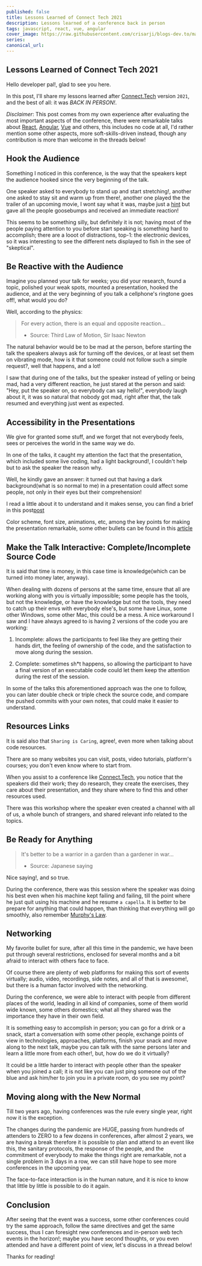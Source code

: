 ```yaml
---
published: false
title: Lessons Learned of Connect Tech 2021
description: Lessons learned of a conference back in person
tags: javascript, react, vue, angular
cover_image: https://raw.githubusercontent.com/crisarji/blogs-dev.to/master/blog-posts/2021-11-connect-tech-lessons/assets/connect-tech-2021.png
series:
canonical_url:
---
```


## Lessons Learned of Connect Tech 2021

Hello developer pal!, glad to see you here.

In this post, I'll share my lessons learned after [Connect.Tech](https://twitter.com/connect_js) version `2021`, and the best of all: it was _BACK IN PERSON!_.

_Disclaimer_: This post comes from my own experience after evaluating the most important aspects of the conference, there were remarkable talks about [React](https://reactjs.org/), [Angular](https://angular.io/), [Vue](https://vuejs.org/) and others, this includes no code at all, I'd rather mention some other aspects, more soft-skills-driven instead, though any contribution is more than welcome in the threads below!

## Hook the Audience

Something I noticed in this conference, is the way that the speakers kept the audience hooked since the very beginning of the talk.

One speaker asked to everybody to stand up and start stretching!, another one asked to stay sit and warm up from there!, another one played the the trailer of an upcoming movie, I wont say what it was, maybe just a [hint](https://www.youtube.com/watch?v=G_ua10EMbSg&ab_channel=Ghostbusters) but gave all the people goosebumps and received an immediate reaction!

This seems to be something silly, but definitely it is not; having most of the people paying attention to you before start speaking is something hard to accomplish; there are a looot of distractions, top-1: the electronic devices, so it was interesting to see the different nets displayed to fish in the see of "skeptical".

## Be Reactive with the Audience

Imagine you planned your talk for weeks; you did your research, found a topic, polished your weak spots, mounted a presentation, hooked the audience, and at the very beginning of you talk a cellphone's ringtone goes off!, what would you do?

Well, according to the physics:

> For every action, there is an equal and opposite reaction...
>
> - Source: Third Law of Motion, Sir Isaac Newton

The natural behavior would be to be mad at the person, before starting the talk the speakers always ask for turning off the devices, or at least set them on vibrating mode, how is it that someone could not follow such a simple request?, well that happens, and a lot!

I saw that during one of the talks, but the speaker instead of yelling or being mad, had a very different reaction, he just stared at the person and said: "Hey, put the speaker on, so everybody can say hello!", everybody laugh about it, it was so natural that nobody got mad, right after that, the talk resumed and everything just went as expected.

## Accessibility in the Presentations

We give for granted some stuff, and we forget that not everybody feels, sees or perceives the world in the same way we do.

In one of the talks, it caught my attention the fact that the presentation, which included some live coding, had a light background!, I couldn't help but to ask the speaker the reason why.

Well, he kindly gave an answer: it turned out that having a dark background(what is so normal to me) in a presentation could affect some people, not only in their eyes but their comprehension!

I read a little about it to understand and it makes sense, you can find a brief in this post[post](https://www.skillset.co.nz/blog/michael-brown-blog/132-powerpoint-tip-7-should-the-background-be-dark-or-light)

Color scheme, font size, animations, etc, among the key points for making the presentation remarkable, some other bullets can be found in this [article](https://www.sigaccess.org/welcome-to-sigaccess/resources/accessible-presentation-guide/)

## Make the Talk Interactive: Complete/Incomplete Source Code

It is said that time is money, in this case time is knowledge(which can be turned into money later, anyway).

When dealing with dozens of persons at the same time, ensure that all are working along with you is virtually impossible; some people has the tools, but not the knowledge, or have the knowledge but not the tools, they need to catch up their envs with everybody else's, but some have Linux, some other Windows, some other Mac, this could be a mess. A nice workaround I saw and I have always agreed to is having 2 versions of the code you are working:

1.  Incomplete: allows the participants to feel like they are getting their hands dirt, the feeling of ownership of the code, and the satisfaction to move along during the session.

2.  Complete: sometimes sh\*t happens, so allowing the participant to have a final version of an executable code could let them keep the attention during the rest of the session.

In some of the talks this aforementioned approach was the one to follow, you can later double check or triple check the source code, and compare the pushed commits with your own notes, that could make it easier to understand.

## Resources Links

It is said also that `Sharing is Caring`, agree!, even more when talking about code resources.

There are so many websites you can visit, posts, video tutorials, platform's courses; you don't even know where to start from.

When you assist to a conference like [Connect.Tech](https://twitter.com/connect_js), you notice that the speakers did their work; they do research, they create the exercises, they care about their presentation, and they share where to find this and other resources used.

There was this workshop where the speaker even created a channel with all of us, a whole bunch of strangers, and shared relevant info related to the topics.

## Be Ready for Anything

> It's better to be a warrior in a garden than a gardener in war...
>
> - Source: Japanese saying

Nice saying!, and so true.

During the conference, there was this session where the speaker was doing his best even when his machine kept failing and failing, till the point where he just quit using his machine and he resume `a capella`. It is better to be prepare for anything that could happen, than thinking that everything will go smoothly, also remember [Murphy's Law](https://en.wikipedia.org/wiki/Murphy%27s_law).

## Networking

My favorite bullet for sure, after all this time in the pandemic, we have been put through several restrictions, enclosed for several months and a bit afraid to interact with others face to face.

Of course there are plenty of web platforms for making this sort of events virtually; audio, video, recordings, side notes, and all of that is awesome!, but there is a human factor involved with the networking.

During the conference, we were able to interact with people from different places of the world, leading in all kind of companies, some of them world wide known, some others domestics; what all they shared was the importance they have in their own field.

It is something easy to accomplish in person; you can go for a drink or a snack, start a conversation with some other people, exchange points of view in technologies, approaches, platforms, finish your snack and move along to the next talk, maybe you can talk with the same persons later and learn a little more from each other!, but, how do we do it virtually?

It could be a little harder to interact with people other than the speaker when you joined a call; it is not like you can just ping someone out of the blue and ask him/her to join you in a private room, do you see my point?

## Moving along with the New Normal

Till two years ago, having conferences was the rule every single year, right now it is the exception.

The changes during the pandemic are HUGE, passing from hundreds of attenders to ZERO to a few dozens in conferences, after almost 2 years, we are having a break therefore it is possible to plan and attend to an event like this, the sanitary protocols, the response of the people, and the commitment of everybody to make the things right are remarkable, not a single problem in 3 days in a row, we can still have hope to see more conferences in the upcoming year.

The face-to-face interaction is in the human nature, and it is nice to know that little by little is possible to do it again.

## Conclusion

After seeing that the event was a success, some other conferences could try the same approach, follow the same directives and get the same success, thus I can foresight new conferences and in-person web tech events in the horizon!; maybe you have second thoughts, or you even attended and have a different point of view, let's discuss in a thread below!

Thanks for reading!
